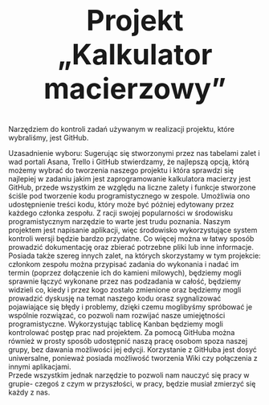 # <center> <h1> Projekt  „Kalkulator macierzowy” </h1> </center>

Narzędziem do kontroli zadań używanym w realizacji projektu, które wybraliśmy, jest GitHub.

Uzasadnienie wyboru:
Sugerując się stworzonymi przez nas tabelami zalet i wad portali Asana, Trello i GitHub stwierdzamy, że najlepszą opcją, którą możemy wybrać do tworzenia naszego projektu i która sprawdzi się najlepiej w zadaniu jakim jest zaprogramowanie kalkulatora macierzy jest GitHub, przede wszystkim ze względu na liczne zalety i funkcje stworzone ściśle pod tworzenie kodu programistycznego w zespole. Umożliwia ono udostępnienie treści kodu, który może być póżniej edytowany przez każdego członka zespołu.  Z racji swojej popularności w środowisku programistycznym narzędzie to warte jest trudu poznania. 
Naszym projektem jest napisanie aplikacji, więc środowisko wykorzystujące system kontroli wersji będzie bardzo przydatne. 
Co więcej można w łatwy sposób prowadzić dokumentację oraz zbierać potrzebne pliki lub inne informacje. Posiada także szereg innych zalet, na których skorzystamy w tym projekcie: członkom zespołu można przypisać zadania do wykonania i nadać im termin (poprzez dołączenie ich do kamieni milowych), będziemy mogli sprawnie łączyć wykonane przez nas podzadania w całość, będziemy widzieli co, kiedy i przez kogo zostało zmienione oraz będziemy mogli prowadzić dyskusję na temat naszego kodu orasz sygnalizować pojawiające się błędy i problemy, dzięki czemu moglibyśmy spróbować je wspólnie  rozwiązać, co pozwoli nam rozwijać nasze umiejętności programistyczne. Wykorzystując tablicę Kanban będziemy mogli kontrolować postęp prac nad projektem.
Za pomocą GitHuba można również w prosty sposób udostępnić naszą pracę osobom spoza naszej grupy, bez dawania możliwości jej edycji.
Korzystanie z GitHuba jest dosyć uniwersalne, ponieważ posiada możliwość tworzenia Wiki czy połączenia z innymi aplikacjami.  
Przede wszystkim jednak narzędzie to pozwoli nam nauczyć się pracy w grupie- czegoś z czym w przyszłości, w pracy, będzie musiał zmierzyć się każdy z nas. 
